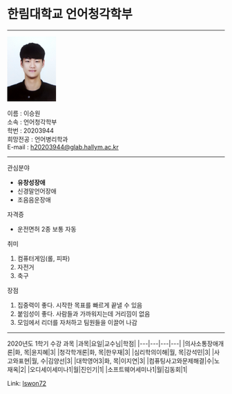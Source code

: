 # 한림대학교 언어청각학부
---
<img src=증사3.jpg height=150 widht=150>

이름 : 이승원   
소속 : 언어청각학부   
학번 : 20203944   
희망전공 : 언어병리학과   
E-mail : h20203944@glab.hallym.ac.kr

---  
관심분야   
* **유창성장애**
* 신경말언어장애
* 조음음운장애

자격증
* 운전면허 2종 보통 자동

취미
1. 컴퓨터게임(롤, 피파)
2. 자전거
3. 축구

장점
1. 집중력이 좋다. 시작한 목표를 빠르게 끝낼 수 있음
2. 붙임성이 좋다. 사람들과 가까워지는데 거리낌이 없음
3. 모임에서 리더를 자처하고 팀원들을 이끌어 나감

------------

2020년도 1학기 수강 과목
|과목|요일|교수님|학점|
|---|---|---|---|
|의사소통장애개론|화, 목|윤지혜|3|
|청각학개론|화, 목|한우재|3|
|심리학의이해|월, 목|강석민|3|
|사고와표현|월, 수|김양선|3|
|대학영어3|화, 목|이지연|3|
|컴퓨팅사고와문제해결|수|노재옥|2|
|오디세이세미나1|월|진인기|1|
|소프트웨어세미나1|월|김동회|1|

Link: [lswon72][github]

[github]: http://github.com/lswon72
